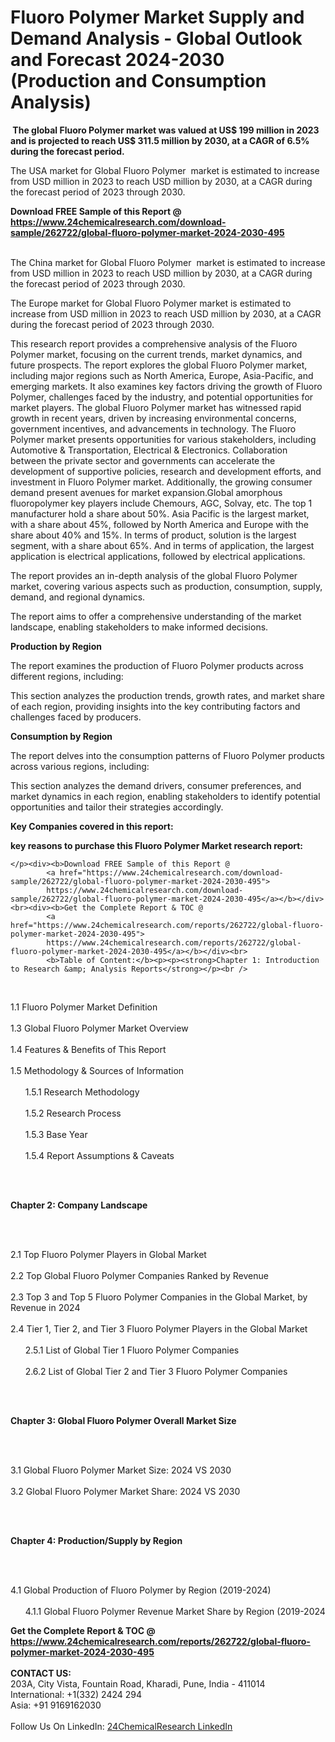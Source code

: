 <h1>Fluoro Polymer Market Supply and Demand Analysis - Global Outlook and Forecast 2024-2030 (Production and Consumption Analysis)</h1><p><strong> The global Fluoro Polymer market was valued at US$ 199 million in 2023 and is projected to reach US$ 311.5 million by 2030, at a CAGR of 6.5% during the forecast period. </strong></p><p>
</p><p>The USA market for Global Fluoro Polymer  market is estimated to increase from USD million in 2023 to reach USD million by 2030, at a CAGR during the forecast period of 2023 through 2030.</p><div><b>Download FREE Sample of this Report @ 
            <a href="https://www.24chemicalresearch.com/download-sample/262722/global-fluoro-polymer-market-2024-2030-495">
            https://www.24chemicalresearch.com/download-sample/262722/global-fluoro-polymer-market-2024-2030-495</a></b></div><br><p>
</p><p>The China market for Global Fluoro Polymer  market is estimated to increase from USD million in 2023 to reach USD million by 2030, at a CAGR during the forecast period of 2023 through 2030.</p><p>
</p><p>The Europe market for Global Fluoro Polymer market is estimated to increase from USD million in 2023 to reach USD million by 2030, at a CAGR during the forecast period of 2023 through 2030.</p><p>
</p><p>This research report provides a comprehensive analysis of the Fluoro Polymer market, focusing on the current trends, market dynamics, and future prospects. The report explores the global Fluoro Polymer market, including major regions such as North America, Europe, Asia-Pacific, and emerging markets. It also examines key factors driving the growth of Fluoro Polymer, challenges faced by the industry, and potential opportunities for market players. The global Fluoro Polymer market has witnessed rapid growth in recent years, driven by increasing environmental concerns, government incentives, and advancements in technology. The Fluoro Polymer market presents opportunities for various stakeholders, including Automotive &amp; Transportation, Electrical &amp; Electronics. Collaboration between the private sector and governments can accelerate the development of supportive policies, research and development efforts, and investment in Fluoro Polymer market. Additionally, the growing consumer demand present avenues for market expansion.Global amorphous fluoropolymer key players include Chemours, AGC, Solvay, etc. The top 1 manufacturer hold a share about 50%. Asia Pacific is the largest market, with a share about 45%, followed by North America and Europe with the share about 40% and 15%. In terms of product, solution is the largest segment, with a share about 65%. And in terms of application, the largest application is electrical applications, followed by electrical applications.</p><p>
</p><p>The report provides an in-depth analysis of the global Fluoro Polymer market, covering various aspects such as production, consumption, supply, demand, and regional dynamics.</p><p>
</p><p>The report aims to offer a comprehensive understanding of the market landscape, enabling stakeholders to make informed decisions.</p><p>
</p><p><strong>Production by Region</strong></p><p>
</p><p>The report examines the production of Fluoro Polymer products across different regions, including:</p><p>
</p><p>
</p><p>This section analyzes the production trends, growth rates, and market share of each region, providing insights into the key contributing factors and challenges faced by producers.</p><p>
</p><p><strong>Consumption by Region</strong></p><p>
</p><p>The report delves into the consumption patterns of Fluoro Polymer products across various regions, including:</p><p>
</p><p>
</p><p>This section analyzes the demand drivers, consumer preferences, and market dynamics in each region, enabling stakeholders to identify potential opportunities and tailor their strategies accordingly.</p><p>
<strong>Key Companies covered in this report:</strong></p><p>
</p><p>
</p><p><strong>key reasons to purchase this Fluoro Polymer Market research report:</strong></p><p>

	</p><div><b>Download FREE Sample of this Report @ 
            <a href="https://www.24chemicalresearch.com/download-sample/262722/global-fluoro-polymer-market-2024-2030-495">
            https://www.24chemicalresearch.com/download-sample/262722/global-fluoro-polymer-market-2024-2030-495</a></b></div><br><div><b>Get the Complete Report & TOC @ 
            <a href="https://www.24chemicalresearch.com/reports/262722/global-fluoro-polymer-market-2024-2030-495">
            https://www.24chemicalresearch.com/reports/262722/global-fluoro-polymer-market-2024-2030-495</a></b></div><br>
            <b>Table of Content:</b><p><p><strong>Chapter 1: Introduction to Research &amp; Analysis Reports</strong></p><br />
<br />
<p>1.1 Fluoro Polymer Market Definition<br /><br />
1.3 Global Fluoro Polymer Market Overview<br /><br />
1.4 Features &amp; Benefits of This Report<br /><br />
1.5 Methodology &amp; Sources of Information<br /><br />
&nbsp;&nbsp;&nbsp;&nbsp;&nbsp; 1.5.1 Research Methodology<br /><br />
&nbsp;&nbsp;&nbsp;&nbsp;&nbsp; 1.5.2 Research Process<br /><br />
&nbsp;&nbsp;&nbsp;&nbsp;&nbsp; 1.5.3 Base Year<br /><br />
&nbsp;&nbsp;&nbsp;&nbsp;&nbsp; 1.5.4 Report Assumptions &amp; Caveats</p><br />
<br />
<p><strong>Chapter 2: Company Landscape</strong></p><br />
<br />
<p>2.1 Top Fluoro Polymer Players in Global Market<br /><br />
2.2 Top Global Fluoro Polymer Companies Ranked by Revenue<br /><br />
2.3 Top 3 and Top 5 Fluoro Polymer Companies in the Global Market, by Revenue in 2024<br /><br />
2.4 Tier 1, Tier 2, and Tier 3 Fluoro Polymer Players in the Global Market<br /><br />
&nbsp;&nbsp;&nbsp;&nbsp;&nbsp; 2.5.1 List of Global Tier 1 Fluoro Polymer Companies<br /><br />
&nbsp;&nbsp;&nbsp;&nbsp;&nbsp; 2.6.2 List of Global Tier 2 and Tier 3 Fluoro Polymer Companies</p><br />
<br />
<p><strong>Chapter 3: Global Fluoro Polymer Overall Market Size</strong></p><br />
<br />
<p>3.1 Global Fluoro Polymer Market Size: 2024 VS 2030<br /><br />
3.2 Global Fluoro Polymer Market Share: 2024 VS 2030</p><br />
<br />
<p><strong>Chapter 4: Production/Supply by Region</strong></p><br />
<br />
<p>4.1 Global Production of Fluoro Polymer by Region (2019-2024)<br /><br />
&nbsp;&nbsp;&nbsp;&nbsp;&nbsp; 4.1.1 Global Fluoro Polymer Revenue Market Share by Region (2019-2024</p><div><b>Get the Complete Report & TOC @ 
            <a href="https://www.24chemicalresearch.com/reports/262722/global-fluoro-polymer-market-2024-2030-495">
            https://www.24chemicalresearch.com/reports/262722/global-fluoro-polymer-market-2024-2030-495</a></b></div><br><b>CONTACT US:</b><br>
            203A, City Vista, Fountain Road, Kharadi, Pune, India - 411014<br>
            International: +1(332) 2424 294<br>
            Asia: +91 9169162030 <br><br>
            Follow Us On LinkedIn: <a href="https://www.linkedin.com/company/24chemicalresearch/">24ChemicalResearch LinkedIn</a>